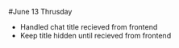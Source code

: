 #June 13 Thrusday
- Handled chat title recieved from frontend
- Keep title hidden until recieved from frontend
